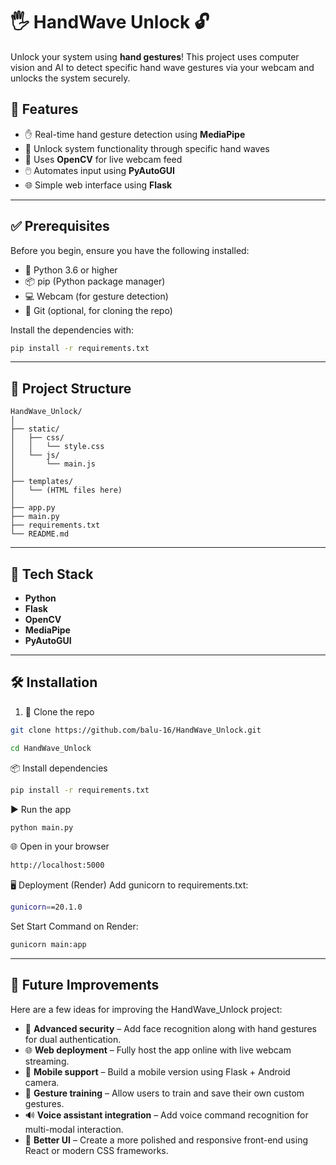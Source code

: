 # 🖐️ HandWave Unlock 🔓

Unlock your system using **hand gestures**! This project uses computer vision and AI to detect specific hand wave gestures via your webcam and unlocks the system securely.

## 🚀 Features

- ✋ Real-time hand gesture detection using **MediaPipe**
- 🔐 Unlock system functionality through specific hand waves
- 🎥 Uses **OpenCV** for live webcam feed
- 🖱️ Automates input using **PyAutoGUI**
- 🌐 Simple web interface using **Flask**

---
## ✅ Prerequisites

Before you begin, ensure you have the following installed:

- 🐍 Python 3.6 or higher
- 📦 pip (Python package manager)
- 💻 Webcam (for gesture detection)
- 🧰 Git (optional, for cloning the repo)

Install the dependencies with:

```bash
pip install -r requirements.txt
```
---

## 📂 Project Structure

```
HandWave_Unlock/
│
├── static/
│   ├── css/
│   │   └── style.css
│   └── js/
│       └── main.js
│
├── templates/
│   └── (HTML files here)
│
├── app.py
├── main.py
├── requirements.txt
└── README.md
```

---

## 🧠 Tech Stack

- **Python**
- **Flask**
- **OpenCV**
- **MediaPipe**
- **PyAutoGUI**

---

## 🛠️ Installation

1. 🔽 Clone the repo  
```bash
git clone https://github.com/balu-16/HandWave_Unlock.git
```
```bash
cd HandWave_Unlock
```
📦 Install dependencies

```bash
pip install -r requirements.txt
```
▶️ Run the app

```bash
python main.py
```
🌐 Open in your browser

```bash
http://localhost:5000
```
🖥️ Deployment (Render)
Add gunicorn to requirements.txt:

```bash
gunicorn==20.1.0
```
Set Start Command on Render:

```bash
gunicorn main:app
```
---

## 🔮 Future Improvements

Here are a few ideas for improving the HandWave_Unlock project:

- 🔐 **Advanced security** – Add face recognition along with hand gestures for dual authentication.
- 🌐 **Web deployment** – Fully host the app online with live webcam streaming.
- 📱 **Mobile support** – Build a mobile version using Flask + Android camera.
- 🧠 **Gesture training** – Allow users to train and save their own custom gestures.
- 🔊 **Voice assistant integration** – Add voice command recognition for multi-modal interaction.
- 🎨 **Better UI** – Create a more polished and responsive front-end using React or modern CSS frameworks.
